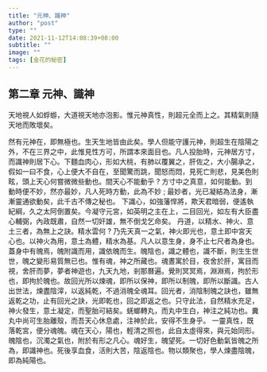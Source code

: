 ```yaml
---
title: "元神、識神"
author: "post"
type: ""
date: 2021-11-12T14:08:39+08:00
subtitle: ""
image: ""
tags: [金花的秘密]
---
```

## 第二章 元神、識神

天地視人如蜉蝣，大道視天地亦泡影。惟元神真性，則超元全而上之。其精氣則隨天地而敗壞矣。
<!--more-->
然有元神在，即無極也。生天生地皆由此矣。學人但能守護元神，則超生在陰陽之外，不在三界之中，此惟見性方可，所謂本來面目也。凡人投胎時，元神居方寸，而識神則居下心。下麵血肉心，形如大桃，有肺以覆翼之，肝佐之，大小腸承之，假如一曰不食，心上便大不自在，至聞驚而跳，聞怒而悶，見死亡則悲，見美色則眩，頭上天心何嘗微微些動也。間天心不能動乎 ? 方寸中之真意，如何能動。到動時便不妙，然亦最妙，凡人死時方動，此為不妙 ; 最妙者，光已凝結為法身，漸漸靈通欲動矣，此千古不傳之秘也。
下識心，如強藩悍將，欺天君暗弱，便遙執紀綱，久之太阿倒置矣。今凝守元宮，如英明之主在上，二目回光，如左有大臣盡心輔弼，內政既肅，自然一切奸雄，無不倒戈乞命矣。
丹道，以精水、神火、意土三者，為無上之訣。精水雲何 ?  乃先天真一之氣，神火即光也，意土即中宮天心也。以神火為用，意土為體，精水為基。凡人以意生身，身不止七尺者為身也。蓋身中有魄焉，魄附識而用，識依魄而生。魄陰也，識之體也，識不斷，則生生世世，魄之變形易質無已也。惟有魂，神之所藏也。魂晝寓於目，夜舍於肝，寓目而視，舍肝而夢，夢者神遊也，九天九地，剎那曆遍。覺則冥冥焉，淵淵焉，拘於形也，即拘於魄也。故回光所以煉魂，即所以保神，即所以制魄，即所以斷識。古人出世法，煉盡陰滓，以返純乾，不過消魄全魂耳。回光者，消陰制魄之訣也，雖無返乾之功，止有回光之訣，光即乾也，回之即返之也。只守此法，自然精水充足，神火發生，意土凝定，而聖胎可結矣。蜣螂轉丸，而丸中生白，神注之純功也。糞丸中尚可生胎離殼，而吾天心休息處，注神於此，安得不生身乎。
一靈真性，既落乾宮，便分魂魄。魂在天心，陽也，輕清之照也，此自太虛得來，與元始同形。魄陰也，沉濁之氣也，附於有形之凡心。魂好生，魄望死。一切好色動氣皆魄之所為，即識神也。死後享血食，活則大苦，陰返陰也。物以類聚也，學人煉盡陰魄，即為純陽也。